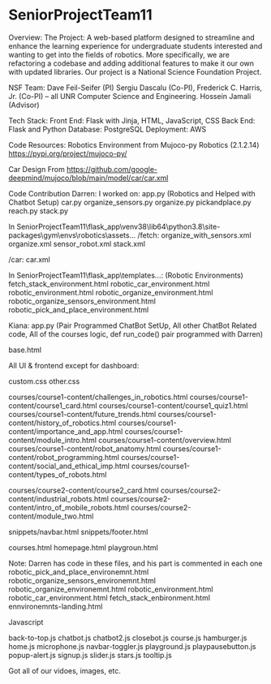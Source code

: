 # SeniorProjectTeam11

Overview:
The Project: A web-based platform designed to streamline and enhance the learning experience for undergraduate students interested and wanting to get into the fields of robotics. More specifically, we are refactoring a codebase and adding additional features to make it our own with updated libraries. Our project is a National Science Foundation Project.

NSF Team:
Dave Feil-Seifer (PI) Sergiu Dascalu (Co-PI), Frederick C. Harris, Jr. (Co-PI) – all UNR Computer Science and Engineering.
Hossein Jamali (Advisor)

Tech Stack:
Front End:
Flask with Jinja, HTML, JavaScript, CSS
Back End:
Flask and Python
Database:
PostgreSQL
Deployment:
AWS

Code Resources:
Robotics Environment from Mujoco-py Robotics (2.1.2.14)
https://pypi.org/project/mujoco-py/

Car Design From https://github.com/google-deepmind/mujoco/blob/main/model/car/car.xml

Code Contribution
Darren:
I worked on:
app.py (Robotics and Helped with Chatbot Setup)
car.py
organize_sensors.py
organize.py
pickandplace.py
reach.py
stack.py

In SeniorProjectTeam11\flask_app\venv38\lib64\python3.8\site-packages\gym\envs\robotics\assets...
/fetch:
organize_with_sensors.xml
organize.xml
sensor_robot.xml
stack.xml

/car:
car.xml

In SeniorProjectTeam11\flask_app\templates...: (Robotic Environments)
fetch_stack_environment.html
robotic_car_environment.html
robotic_environment.html
robotic_organize_environment.html
robotic_organize_sensors_environment.html
robotic_pick_and_place_environment.html

Kiana:
app.py (Pair Programmed ChatBot SetUp, All other ChatBot Related code, All of the courses logic, 
def run_code() pair programmed with Darren)

base.html

All UI & frontend except for dashboard:

custom.css
other.css

courses/course1-content/challenges_in_robotics.html
courses/course1-content/course1_card.html
courses/course1-content/course1_quiz1.html
courses/course1-content/future_trends.html
courses/course1-content/history_of_robotics.html
courses/course1-content/importance_and_app.html
courses/course1-content/module_intro.html
courses/course1-content/overview.html
courses/course1-content/robot_anatomy.html
courses/course1-content/robot_programming.html
courses/course1-content/social_and_ethical_imp.html
courses/course1-content/types_of_robots.html

courses/course2-content/course2_card.html
courses/course2-content/industrial_robots.html
courses/course2-content/intro_of_mobile_robots.html
courses/course2-content/module_two.html

snippets/navbar.html
snippets/footer.html

courses.html
homepage.html
playgroun.html

Note: Darren has code in these files, and his part is commented in each one
robotic_pick_and_place_environemnt.html
robotic_organize_sensors_environemnt.html
robotic_organize_environemnt.html
robotic_environment.html
robotic_car_environment.html
fetch_stack_enbironment.html
ennvironemnts-landing.html 

Javascript

back-to-top.js
chatbot.js
chatbot2.js
closebot.js
course.js
hamburger.js
home.js
microphone.js
navbar-toggler.js
playground.js
playpausebutton.js
popup-alert.js
signup.js
slider.js
stars.js
tooltip.js

Got all of our vidoes, images, etc.



